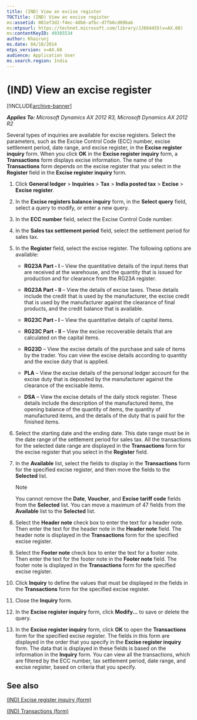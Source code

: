 ```yaml
---
title: (IND) View an excise register
TOCTitle: (IND) View an excise register
ms:assetid: 081ef3d2-f4ec-4db6-afbc-d7fb6cd89bab
ms:mtpsurl: https://technet.microsoft.com/library/JJ664455(v=AX.60)
ms:contentKeyID: 49385534
author: Khairunj
ms.date: 04/18/2014
mtps_version: v=AX.60
audience: Application User
ms.search.region: India
---
```


# (IND) View an excise register 


[!INCLUDE[archive-banner](includes/archive-banner.md)]


_**Applies To:** Microsoft Dynamics AX 2012 R3, Microsoft Dynamics AX 2012 R2_

Several types of inquiries are available for excise registers. Select the parameters, such as the Excise Control Code (ECC) number, excise settlement period, date range, and excise register, in the **Excise register inquiry** form. When you click **OK** in the **Excise register inquiry** form, a **Transactions** form displays excise information. The name of the **Transactions** form depends on the excise register that you select in the **Register** field in the **Excise register inquiry** form.

1.  Click **General ledger** \> **Inquiries** \> **Tax** \> **India posted tax** \> **Excise** \> **Excise register**.

2.  In the **Excise registers balance inquiry** form, in the **Select query** field, select a query to modify, or enter a new query.

3.  In the **ECC number** field, select the Excise Control Code number.

4.  In the **Sales tax settlement period** field, select the settlement period for sales tax.

5.  In the **Register** field, select the excise register. The following options are available:
    
      - **RG23A Part - I** – View the quantitative details of the input items that are received at the warehouse, and the quantity that is issued for production and for clearance from the RG23A register.
    
      - **RG23A Part - II** – View the details of excise taxes. These details include the credit that is used by the manufacturer, the excise credit that is used by the manufacturer against the clearance of final products, and the credit balance that is available.
    
      - **RG23C Part - I** – View the quantitative details of capital items.
    
      - **RG23C Part - II** – View the excise recoverable details that are calculated on the capital items.
    
      - **RG23D** – View the excise details of the purchase and sale of items by the trader. You can view the excise details according to quantity and the excise duty that is applied.
    
      - **PLA** – View the excise details of the personal ledger account for the excise duty that is deposited by the manufacturer against the clearance of the excisable items.
    
      - **DSA** – View the excise details of the daily stock register. These details include the description of the manufactured items, the opening balance of the quantity of items, the quantity of manufactured items, and the details of the duty that is paid for the finished items.

6.  Select the starting date and the ending date. This date range must be in the date range of the settlement period for sales tax. All the transactions for the selected date range are displayed in the **Transactions** form for the excise register that you select in the **Register** field.

7.  In the **Available** list, select the fields to display in the **Transactions** form for the specified excise register, and then move the fields to the **Selected** list.
    

    > [!NOTE]
    > <P>You cannot remove the <STRONG>Date</STRONG>, <STRONG>Voucher</STRONG>, and <STRONG>Excise tariff code</STRONG> fields from the <STRONG>Selected</STRONG> list. You can move a maximum of 47 fields from the <STRONG>Available</STRONG> list to the <STRONG>Selected</STRONG> list.</P>



8.  Select the **Header note** check box to enter the text for a header note. Then enter the text for the header note in the **Header note** field. The header note is displayed in the **Transactions** form for the specified excise register.

9.  Select the **Footer note** check box to enter the text for a footer note. Then enter the text for the footer note in the **Footer note** field. The footer note is displayed in the **Transactions** form for the specified excise register.

10. Click **Inquiry** to define the values that must be displayed in the fields in the **Transactions** form for the specified excise register.

11. Close the **Inquiry** form.

12. In the **Excise register inquiry** form, click **Modify...** to save or delete the query.

13. In the **Excise register inquiry** form, click **OK** to open the **Transactions** form for the specified excise register. The fields in this form are displayed in the order that you specify in the **Excise register inquiry** form. The data that is displayed in these fields is based on the information in the **Inquiry** form. You can view all the transactions, which are filtered by the ECC number, tax settlement period, date range, and excise register, based on criteria that you specify.

## See also

[(IND) Excise register inquiry (form)](https://technet.microsoft.com/library/jj710979\(v=ax.60\))

[(IND) Transactions (form)](https://technet.microsoft.com/library/jj664764\(v=ax.60\))

  


